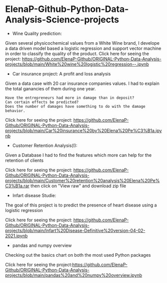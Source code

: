 # ElenaP-Github-Python-Data-Analysis-Science-projects

- Wine Quality prediction:

Given several physicochemical values from a White Wine brand, I develope a data driven model based a logistic regression and support vector machine in order to classify the quality of the product.
Click here for seeing the project: https://github.com/ElenaP-Github/ORIGINAL-Python-Data-Analysis-projects/blob/main/White%20wine%20logistic%20regression--.ipynb


- Car insurance project: A profit and loss analysis 

Given a data case with 20 car insurance companies values. I had to explain the total ganancies of them during one year.

    Have the entrepreneurs had more in damage than in deposit?
    Can certain effects be predicted?
    Does the number of damages have something to do with the damage behavior.

Click here for seeing the project: https://github.com/ElenaP-Github/ORIGINAL-Python-Data-Analysis-projects/blob/main/Car%20insurance%20by%20Elena%20Pe%C3%B1a.ipynb


- Customer Retention Analysis(I):

Given a Database I had to find the features which more can help for the retention of clients

Click here for seeing the project: https://github.com/ElenaP-Github/ORIGINAL-Python-Data-Analysis-projects/blob/main/Customer%20retention%20analysis%20Elena%20Pe%C3%B1a.rar  then click on "View raw" and download zip file


- Infart disease Studie:

The goal of this project is to predict the presence of heart disease using a logistic regression

Click here for seeing the project: https://github.com/ElenaP-Github/ORIGINAL-Python-Data-Analysis-projects/blob/main/Infart%20Disease-Definitive%20version-04-02-2021.ipynb


- pandas and numpy overview

Checking out the basics chart on both the most used Python packages

Click here for seeing the project:https://github.com/ElenaP-Github/ORIGINAL-Python-Data-Analysis-projects/blob/main/pandas%20and%20numpy%20overview.ipynb
